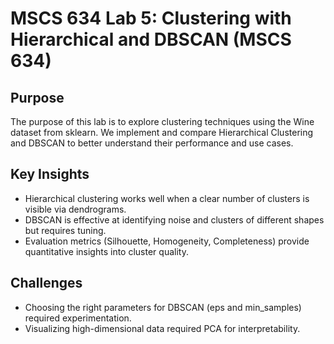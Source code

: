 # MSCS 634 Lab 5: Clustering with Hierarchical and DBSCAN (MSCS 634)

## Purpose
The purpose of this lab is to explore clustering techniques using the Wine dataset from sklearn. We implement and compare Hierarchical Clustering and DBSCAN to better understand their performance and use cases.

## Key Insights
- Hierarchical clustering works well when a clear number of clusters is visible via dendrograms.
- DBSCAN is effective at identifying noise and clusters of different shapes but requires tuning.
- Evaluation metrics (Silhouette, Homogeneity, Completeness) provide quantitative insights into cluster quality.

## Challenges
- Choosing the right parameters for DBSCAN (eps and min_samples) required experimentation.
- Visualizing high-dimensional data required PCA for interpretability.

